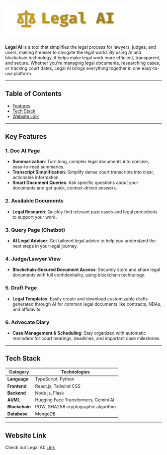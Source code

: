 # ![Legal AI Logo](public/logo.png)

**Legal AI** is a tool that simplifies the legal process for lawyers, judges, and users, making it easier to navigate the legal world. By using AI and blockchain technology, it helps make legal work more efficient, transparent, and secure. Whether you're managing legal documents, researching cases, or tracking court dates, Legal AI brings everything together in one easy-to-use platform.

---

## Table of Contents
- [Features](#key-features)
- [Tech Stack](#tech-stack)
- [Website Link](#website-link)

---

## Key Features

### 1. **Doc AI Page** 
- **Summarization**: Turn long, complex legal documents into concise, easy-to-read summaries.  
- **Transcript Simplification**: Simplify dense court transcripts into clear, actionable information.  
- **Smart Document Queries**: Ask specific questions about your documents and get quick, context-driven answers.

### 2. **Available Documents**
- **Legal Research**: Quickly find relevant past cases and legal precedents to support your work.

### 3. **Query Page (Chatbot)**
- **AI Legal Advisor**: Get tailored legal advice to help you understand the next steps in your legal journey.

### 4. **Judge/Lawyer View**
- **Blockchain-Secured Document Access**: Securely store and share legal documents with full confidentiality, using blockchain technology.

### 5. **Draft Page**
- **Legal Templates**: Easily create and download customizable drafts generated through AI for common legal documents like contracts, NDAs, and affidavits.

### 6. **Advocate Diary**
- **Case Management & Scheduling**: Stay organized with automatic reminders for court hearings, deadlines, and important case milestones.

---

## Tech Stack

| **Category**   | **Technologies**                                        |
|----------------|---------------------------------------------------------|
| **Language**   | TypeScript, Python                                      |
| **Frontend**   | React.js, Tailwind CSS                                  |
| **Backend**    | Node.js, Flask                                          |
| **AI/ML**      | Hugging Face Transformers, Gemini AI                    |
| **Blockchain** | POW, SHA256 cryptographic algorithm                     |
| **Database**   | MongoDB                                                 |

---

## Website Link 
Check out Legal AI: [Link](https://legalai-eight.vercel.app)
